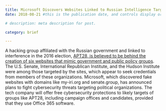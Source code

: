 ```yaml
---
title: Microsoft Discovers Websites Linked to Russian Intelligence Targeting Senate, IRI
date: 2018-08-21 #this is the publication date, and controls display order.

# description: meta description for post.

category: brief

---
```


A hacking group affiliated with the Russian government and linked to interference in the 2016 election, [APT28, is believed to be behind the creation of six websites that mimic government and public policy groups][link]. The U.S. Senate, International Republican Institute, and the Hudson Institute were among those targeted by the sites, which appear to seek credentials from members of these organizations. Microsoft, which discovered fake websites with domains like my-iri.org and senate.group, has announced plans to fight cybersecurity threats targeting political organizations. The tech company will offer free cybersecurity protections to likely targets of groups like APT28, including campaign offices and candidates, provided that they use Office 365 software.

[link]: https://www.washingtonpost.com/business/economy/microsoft-says-it-has-found-a-russian-operation-targeting-us-political-institutions/2018/08/20/52273e14-a4d2-11e8-97ce-cc9042272f07_story.html?utm_term=.076536ddc393


